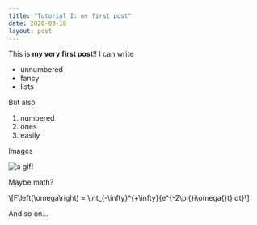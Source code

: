```yaml
---
title: "Tutorial I: my first post"
date: 2020-03-18
layout: post
---
```


This is **my very first post**!! I can write

* unnumbered
* fancy
* lists

But also

1. numbered
1. ones
1. easily

Images

![a gif!](https://media.giphy.com/media/l0MYt5jPR6QX5pnqM/giphy.gif)

Maybe math?

\\[F\left(\omega\right) = \int_{-\infty}^{+\infty}{e^{-2\pi{}i\omega{}t} dt}\\]

And so on...

